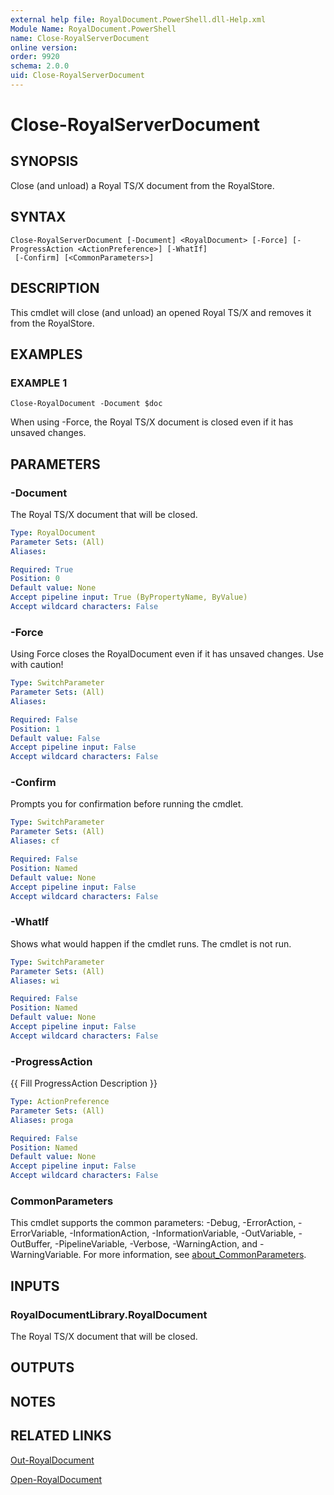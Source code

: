 ```yaml
---
external help file: RoyalDocument.PowerShell.dll-Help.xml
Module Name: RoyalDocument.PowerShell
name: Close-RoyalServerDocument
online version:
order: 9920
schema: 2.0.0
uid: Close-RoyalServerDocument
---
```


# Close-RoyalServerDocument

## SYNOPSIS
Close (and unload) a Royal TS/X document from the RoyalStore.

## SYNTAX

```
Close-RoyalServerDocument [-Document] <RoyalDocument> [-Force] [-ProgressAction <ActionPreference>] [-WhatIf]
 [-Confirm] [<CommonParameters>]
```

## DESCRIPTION
This cmdlet will close (and unload) an opened Royal TS/X and removes it from the RoyalStore.

## EXAMPLES

### EXAMPLE 1
```
Close-RoyalDocument -Document $doc
```

When using -Force, the Royal TS/X document is closed even if it has unsaved changes.

## PARAMETERS

### -Document
The Royal TS/X document that will be closed.

```yaml
Type: RoyalDocument
Parameter Sets: (All)
Aliases:

Required: True
Position: 0
Default value: None
Accept pipeline input: True (ByPropertyName, ByValue)
Accept wildcard characters: False
```

### -Force
Using Force closes the RoyalDocument even if it has unsaved changes.
Use with caution!

```yaml
Type: SwitchParameter
Parameter Sets: (All)
Aliases:

Required: False
Position: 1
Default value: False
Accept pipeline input: False
Accept wildcard characters: False
```

### -Confirm
Prompts you for confirmation before running the cmdlet.

```yaml
Type: SwitchParameter
Parameter Sets: (All)
Aliases: cf

Required: False
Position: Named
Default value: None
Accept pipeline input: False
Accept wildcard characters: False
```

### -WhatIf
Shows what would happen if the cmdlet runs.
The cmdlet is not run.

```yaml
Type: SwitchParameter
Parameter Sets: (All)
Aliases: wi

Required: False
Position: Named
Default value: None
Accept pipeline input: False
Accept wildcard characters: False
```

### -ProgressAction
{{ Fill ProgressAction Description }}

```yaml
Type: ActionPreference
Parameter Sets: (All)
Aliases: proga

Required: False
Position: Named
Default value: None
Accept pipeline input: False
Accept wildcard characters: False
```

### CommonParameters
This cmdlet supports the common parameters: -Debug, -ErrorAction, -ErrorVariable, -InformationAction, -InformationVariable, -OutVariable, -OutBuffer, -PipelineVariable, -Verbose, -WarningAction, and -WarningVariable. For more information, see [about_CommonParameters](http://go.microsoft.com/fwlink/?LinkID=113216).

## INPUTS

### RoyalDocumentLibrary.RoyalDocument
The Royal TS/X document that will be closed.

## OUTPUTS

## NOTES

## RELATED LINKS

[Out-RoyalDocument]()

[Open-RoyalDocument]()

